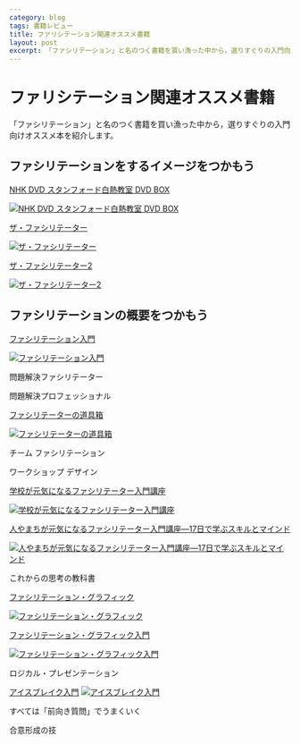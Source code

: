 ```yaml
---
category: blog
tags: 書籍レビュー
title: ファリシテーション関連オススメ書籍
layout: post
excerpt: 「ファシリテーション」と名のつく書籍を買い漁った中から，選りすぐりの入門向けオススメ本を紹介します。
---
```

# ファリシテーション関連オススメ書籍

「ファシリテーション」と名のつく書籍を買い漁った中から，選りすぐりの入門向けオススメ本を紹介します。

## ファシリテーションをするイメージをつかもう

[NHK DVD スタンフォード白熱教室 DVD BOX](//www.amazon.co.jp/gp/product/B005V3AQ9Q/ref=as_li_ss_tl?ie=UTF8&camp=247&creative=7399&creativeASIN=B005V3AQ9Q&linkCode=as2&tag=zacky1972-22)

[![NHK DVD スタンフォード白熱教室 DVD BOX](//ws-fe.amazon-adsystem.com/widgets/q?_encoding=UTF8&ASIN=B005V3AQ9Q&Format=_SL160_&ID=AsinImage&MarketPlace=JP&ServiceVersion=20070822&WS=1&tag=zacky1972-22)](//www.amazon.co.jp/gp/product/B005V3AQ9Q/ref=as_li_ss_tl?ie=UTF8&camp=247&creative=7399&creativeASIN=B005V3AQ9Q&linkCode=as2&tag=zacky1972-22)

[ザ・ファシリテーター](//www.amazon.co.jp/gp/product/4478360715/ref=as_li_ss_tl?ie=UTF8&camp=247&creative=7399&creativeASIN=4478360715&linkCode=as2&tag=zacky1972-22)

[![ザ・ファシリテーター](//ws-fe.amazon-adsystem.com/widgets/q?_encoding=UTF8&ASIN=4478360715&Format=_SL160_&ID=AsinImage&MarketPlace=JP&ServiceVersion=20070822&WS=1&tag=zacky1972-22)](//www.amazon.co.jp/gp/product/4478360715/ref=as_li_ss_tl?ie=UTF8&camp=247&creative=7399&creativeASIN=4478360715&linkCode=as2&tag=zacky1972-22)

[ザ・ファシリテーター2](//www.amazon.co.jp/gp/product/4478360952/ref=as_li_ss_tl?ie=UTF8&camp=247&creative=7399&creativeASIN=4478360952&linkCode=as2&tag=zacky1972-22)

[![ザ・ファシリテーター2](//ws-fe.amazon-adsystem.com/widgets/q?_encoding=UTF8&ASIN=4478360952&Format=_SL160_&ID=AsinImage&MarketPlace=JP&ServiceVersion=20070822&WS=1&tag=zacky1972-22)](//www.amazon.co.jp/gp/product/4478360952/ref=as_li_ss_tl?ie=UTF8&camp=247&creative=7399&creativeASIN=4478360952&linkCode=as2&tag=zacky1972-22)


## ファシリテーションの概要をつかもう

[ファシリテーション入門](//www.amazon.co.jp/gp/product/4532110262/ref=as_li_ss_tl?ie=UTF8&camp=247&creative=7399&creativeASIN=4532110262&linkCode=as2&tag=zacky1972-22)

[![ファシリテーション入門](//ws-fe.amazon-adsystem.com/widgets/q?_encoding=UTF8&ASIN=4532110262&Format=_SL160_&ID=AsinImage&MarketPlace=JP&ServiceVersion=20070822&WS=1&tag=zacky1972-22)](//www.amazon.co.jp/gp/product/4532110262/ref=as_li_ss_tl?ie=UTF8&camp=247&creative=7399&creativeASIN=4532110262&linkCode=as2&tag=zacky1972-22)


問題解決ファシリテーター

問題解決プロフェッショナル


[ファシリテーターの道具箱](//www.amazon.co.jp/gp/product/4478003963/ref=as_li_ss_tl?ie=UTF8&camp=247&creative=7399&creativeASIN=4478003963&linkCode=as2&tag=zacky1972-22)

[![ファシリテーターの道具箱](//ws-fe.amazon-adsystem.com/widgets/q?_encoding=UTF8&ASIN=4478003963&Format=_SL160_&ID=AsinImage&MarketPlace=JP&ServiceVersion=20070822&WS=1&tag=zacky1972-22)](//www.amazon.co.jp/gp/product/4478003963/ref=as_li_ss_tl?ie=UTF8&camp=247&creative=7399&creativeASIN=4478003963&linkCode=as2&tag=zacky1972-22)

チーム ファシリテーション

ワークショップ デザイン

[学校が元気になるファシリテーター入門講座](//www.amazon.co.jp/gp/product/4759221425/ref=as_li_ss_tl?ie=UTF8&camp=247&creative=7399&creativeASIN=4759221425&linkCode=as2&tag=zacky1972-22)

[![学校が元気になるファシリテーター入門講座](//ws-fe.amazon-adsystem.com/widgets/q?_encoding=UTF8&ASIN=4759221425&Format=_SL160_&ID=AsinImage&MarketPlace=JP&ServiceVersion=20070822&WS=1&tag=zacky1972-22)](//www.amazon.co.jp/gp/product/4759221425/ref=as_li_ss_tl?ie=UTF8&camp=247&creative=7399&creativeASIN=4759221425&linkCode=as2&tag=zacky1972-22)

[人やまちが元気になるファシリテーター入門講座―17日で学ぶスキルとマインド](//www.amazon.co.jp/gp/product/475922338X/ref=as_li_ss_tl?ie=UTF8&camp=247&creative=7399&creativeASIN=475922338X&linkCode=as2&tag=zacky1972-22)

[![人やまちが元気になるファシリテーター入門講座―17日で学ぶスキルとマインド](//ws-fe.amazon-adsystem.com/widgets/q?_encoding=UTF8&ASIN=475922338X&Format=_SL160_&ID=AsinImage&MarketPlace=JP&ServiceVersion=20070822&WS=1&tag=zacky1972-22)](//www.amazon.co.jp/gp/product/475922338X/ref=as_li_ss_tl?ie=UTF8&camp=247&creative=7399&creativeASIN=475922338X&linkCode=as2&tag=zacky1972-22)


これからの思考の教科書

[ファシリテーション・グラフィック](//www.amazon.co.jp/gp/product/4532312884/ref=as_li_ss_tl?ie=UTF8&camp=247&creative=7399&creativeASIN=4532312884&linkCode=as2&tag=zacky1972-22)

[![ファシリテーション・グラフィック](//ws-fe.amazon-adsystem.com/widgets/q?_encoding=UTF8&ASIN=4532312884&Format=_SL160_&ID=AsinImage&MarketPlace=JP&ServiceVersion=20070822&WS=1&tag=zacky1972-22)](//www.amazon.co.jp/gp/product/4532312884/ref=as_li_ss_tl?ie=UTF8&camp=247&creative=7399&creativeASIN=4532312884&linkCode=as2&tag=zacky1972-22)

[ファシリテーション・グラフィック入門](//www.amazon.co.jp/gp/product/4180199254/ref=as_li_ss_tl?ie=UTF8&camp=247&creative=7399&creativeASIN=4180199254&linkCode=as2&tag=zacky1972-22)

[![ファシリテーション・グラフィック入門](//ws-fe.amazon-adsystem.com/widgets/q?_encoding=UTF8&ASIN=4180199254&Format=_SL160_&ID=AsinImage&MarketPlace=JP&ServiceVersion=20070822&WS=1&tag=zacky1972-22)](//www.amazon.co.jp/gp/product/4180199254/ref=as_li_ss_tl?ie=UTF8&camp=247&creative=7399&creativeASIN=4180199254&linkCode=as2&tag=zacky1972-22)

ロジカル・プレゼンテーション


[アイスブレイク入門](//www.amazon.co.jp/gp/product/4759223428/ref=as_li_ss_tl?ie=UTF8&camp=247&creative=7399&creativeASIN=4759223428&linkCode=as2&tag=zacky1972-22)
[![アイスブレイク入門](//ws-fe.amazon-adsystem.com/widgets/q?_encoding=UTF8&ASIN=4759223428&Format=_SL160_&ID=AsinImage&MarketPlace=JP&ServiceVersion=20070822&WS=1&tag=zacky1972-22)](//www.amazon.co.jp/gp/product/4759223428/ref=as_li_ss_tl?ie=UTF8&camp=247&creative=7399&creativeASIN=4759223428&linkCode=as2&tag=zacky1972-22)



すべては「前向き質問」でうまくいく


合意形成の技




